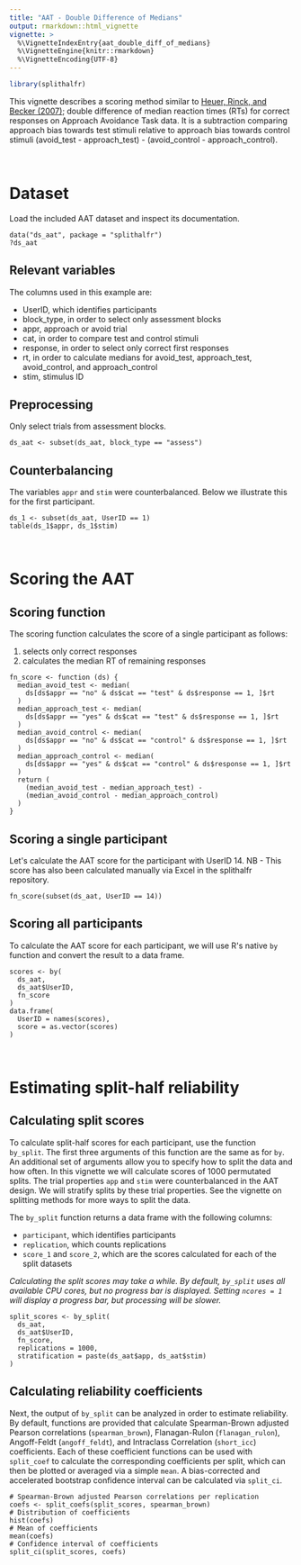```yaml
---
title: "AAT - Double Difference of Medians"
output: rmarkdown::html_vignette
vignette: >
  %\VignetteIndexEntry{aat_double_diff_of_medians}
  %\VignetteEngine{knitr::rmarkdown}
  %\VignetteEncoding{UTF-8}
---
```





```r
library(splithalfr)
```
This vignette describes a scoring method similar to [Heuer, Rinck, and Becker (2007)](http://doi.org/10.1016/j.brat.2007.08.010); double difference of median reaction times (RTs) for correct responses on Approach Avoidance Task data. It is a subtraction comparing approach bias towards test stimuli relative to approach bias towards control stimuli (avoid_test - approach_test) - (avoid_control - approach_control).

<br />

# Dataset
Load the included AAT dataset and inspect its documentation.
```
data("ds_aat", package = "splithalfr")
?ds_aat
```

## Relevant variables
The columns used in this example are:

* UserID, which identifies participants
* block_type, in order to select only assessment blocks
* appr, approach or avoid trial
* cat, in order to compare test and control stimuli
* response, in order to select only correct first responses
* rt, in order to calculate medians for avoid_test, approach_test, avoid_control, and approach_control
* stim, stimulus ID

## Preprocessing
Only select trials from assessment blocks. 
```
ds_aat <- subset(ds_aat, block_type == "assess")
```

## Counterbalancing
The variables `appr` and `stim` were counterbalanced. Below we illustrate this for the first participant.
```
ds_1 <- subset(ds_aat, UserID == 1)
table(ds_1$appr, ds_1$stim)
```

<br />


# Scoring the AAT

## Scoring function

The scoring function calculates the score of a single participant as follows:

1. selects only correct responses
2. calculates the median RT of remaining responses

```
fn_score <- function (ds) {
  median_avoid_test <- median(
    ds[ds$appr == "no" & ds$cat == "test" & ds$response == 1, ]$rt
  )
  median_approach_test <- median(
    ds[ds$appr == "yes" & ds$cat == "test" & ds$response == 1, ]$rt
  )
  median_avoid_control <- median(
    ds[ds$appr == "no" & ds$cat == "control" & ds$response == 1, ]$rt
  )
  median_approach_control <- median(
    ds[ds$appr == "yes" & ds$cat == "control" & ds$response == 1, ]$rt
  )
  return (
    (median_avoid_test - median_approach_test) - 
    (median_avoid_control - median_approach_control)
  )
}
```    

## Scoring a single participant
Let's calculate the AAT score for the participant with UserID 14. NB - This score has also been calculated manually via Excel in the splithalfr repository.
```
fn_score(subset(ds_aat, UserID == 14))
```

## Scoring all participants
To calculate the AAT score for each participant, we will use R's native `by` function and convert the result to a data frame.
```
scores <- by(
  ds_aat,
  ds_aat$UserID,
  fn_score
)
data.frame(
  UserID = names(scores),
  score = as.vector(scores)
)
```

<br />

# Estimating split-half reliability

## Calculating split scores
To calculate split-half scores for each participant, use the function `by_split`. The first three arguments of this function are the same as for `by`. An additional set of arguments allow you to specify how to split the data and how often. In this vignette we will calculate scores of 1000 permutated splits. The trial properties `app` and `stim` were counterbalanced in the AAT design. We will stratify splits by these trial properties. See the vignette on splitting methods for more ways to split the data.

The `by_split` function returns a data frame with the following columns:

* `participant`, which identifies participants
* `replication`, which counts replications
* `score_1` and `score_2`, which are the scores calculated for each of the split datasets

*Calculating the split scores may take a while. By default, `by_split` uses all available CPU cores, but no progress bar is displayed. Setting `ncores = 1` will display a progress bar, but processing will be slower.*

```
split_scores <- by_split(
  ds_aat,
  ds_aat$UserID,
  fn_score,
  replications = 1000,
  stratification = paste(ds_aat$app, ds_aat$stim)
)
```

## Calculating reliability coefficients
Next, the output of `by_split` can be analyzed in order to estimate reliability. By default, functions are provided that calculate Spearman-Brown adjusted Pearson correlations (`spearman_brown`), Flanagan-Rulon (`flanagan_rulon`), Angoff-Feldt (`angoff_feldt`), and Intraclass Correlation (`short_icc`) coefficients. Each of these coefficient functions can be used with `split_coef` to calculate the corresponding coefficients per split, which can then be plotted or averaged via a simple `mean`. A bias-corrected and accelerated bootstrap confidence interval can be calculated via `split_ci`.

```
# Spearman-Brown adjusted Pearson correlations per replication
coefs <- split_coefs(split_scores, spearman_brown)
# Distribution of coefficients
hist(coefs)
# Mean of coefficients
mean(coefs)
# Confidence interval of coefficients
split_ci(split_scores, coefs)
```
